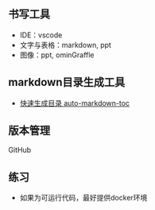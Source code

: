 <!--Copyright © Microsoft Corporation. All rights reserved.
  适用于[License](https://github.com/microsoft/AI-System/blob/main/LICENSE)版权许可-->

## 书写工具

- IDE：vscode
- 文字与表格：markdown, ppt
- 图像：ppt, ominGraffle

## markdown目录生成工具

- [快速生成目录 auto-markdown-toc](https://marketplace.visualstudio.com/items?itemName=huntertran.auto-markdown-toc)

## 版本管理

GitHub

## 练习

- 如果为可运行代码，最好提供docker环境
